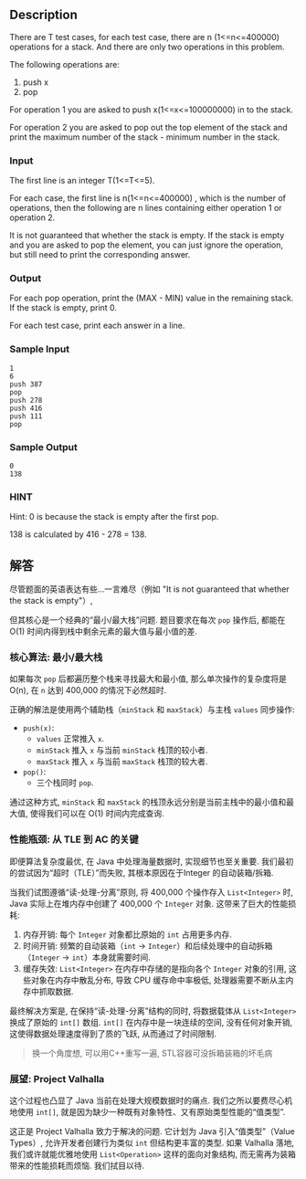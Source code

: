 ## Description

There are T test cases, for each test case, there are n (1<=n<=400000) operations for a stack. And there are only two operations in this problem.

The following operations are:

1. push x
2. pop

For operation 1 you are asked to push x(1<=x<=100000000) in to the stack.

For operation 2 you are asked to pop out the top element of the stack and print the maximum number of the stack - minimum number in the stack.

### Input

The first line is an integer T(1<=T<=5).

For each case, the first line is n(1<=n<=400000) , which is the number of operations, then the following are n lines containing either operation 1 or operation 2.

It is not guaranteed that whether the stack is empty. If the stack is empty and you are asked to pop the element, you can just ignore the operation, but still need to print the corresponding answer.

### Output

For each pop operation, print the (MAX - MIN) value in the remaining stack. If the stack is empty, print 0.

For each test case, print each answer in a line.

### Sample Input

```log
1
6
push 387
pop
push 278
push 416
push 111
pop
```

### Sample Output

```log
0
138
```

### HINT

Hint: 0 is because the stack is empty after the first pop.

138 is calculated by 416 - 278 = 138.

## 解答

尽管题面的英语表达有些...一言难尽（例如 "It is not guaranteed that whether the stack is empty"）, 

但其核心是一个经典的“最小/最大栈”问题. 题目要求在每次 `pop` 操作后, 都能在 O(1) 时间内得到栈中剩余元素的最大值与最小值的差.

### 核心算法: 最小/最大栈

如果每次 `pop` 后都遍历整个栈来寻找最大和最小值, 那么单次操作的复杂度将是 O(n), 在 `n` 达到 400,000 的情况下必然超时.

正确的解法是使用两个辅助栈（`minStack` 和 `maxStack`）与主栈 `values` 同步操作: 
-  `push(x)`:
    -   `values` 正常推入 `x`.
    -   `minStack` 推入 `x` 与当前 `minStack` 栈顶的较小者.
    -   `maxStack` 推入 `x` 与当前 `maxStack` 栈顶的较大者.
-  `pop()`:
    -   三个栈同时 `pop`.

通过这种方式, `minStack` 和 `maxStack` 的栈顶永远分别是当前主栈中的最小值和最大值, 使得我们可以在 O(1) 时间内完成查询.

### 性能瓶颈: 从 TLE 到 AC 的关键

即便算法复杂度最优, 在 Java 中处理海量数据时, 实现细节也至关重要. 我们最初的尝试因为“超时（TLE）”而失败, 其根本原因在于Integer 的自动装箱/拆箱.

当我们试图遵循“读-处理-分离”原则, 将 400,000 个操作存入 `List<Integer>` 时, Java 实际上在堆内存中创建了 400,000 个 `Integer` 对象. 这带来了巨大的性能损耗: 
1.  内存开销: 每个 `Integer` 对象都比原始的 `int` 占用更多内存.
2.  时间开销: 频繁的自动装箱（`int` -> `Integer`）和后续处理中的自动拆箱（`Integer` -> `int`）本身就需要时间.
3.  缓存失效: `List<Integer>` 在内存中存储的是指向各个 `Integer` 对象的引用, 这些对象在内存中散乱分布, 导致 CPU 缓存命中率极低, 处理器需要不断从主内存中抓取数据.

最终解决方案是, 在保持“读-处理-分离”结构的同时, 将数据载体从 `List<Integer>` 换成了原始的 `int[]` 数组. `int[]` 在内存中是一块连续的空间, 没有任何对象开销, 这使得数据处理速度得到了质的飞跃, 从而通过了时间限制.

> 换一个角度想, 可以用C++重写一遍, STL容器可没拆箱装箱的坏毛病

### 展望: Project Valhalla

这个过程也凸显了 Java 当前在处理大规模数据时的痛点. 我们之所以要费尽心机地使用 `int[]`, 就是因为缺少一种既有对象特性、又有原始类型性能的“值类型”.

这正是 Project Valhalla 致力于解决的问题. 它计划为 Java 引入“值类型”（Value Types）, 允许开发者创建行为类似 `int` 但结构更丰富的类型. 如果 Valhalla 落地, 我们或许就能优雅地使用 `List<Operation>` 这样的面向对象结构, 而无需再为装箱带来的性能损耗而烦恼. 我们拭目以待.
